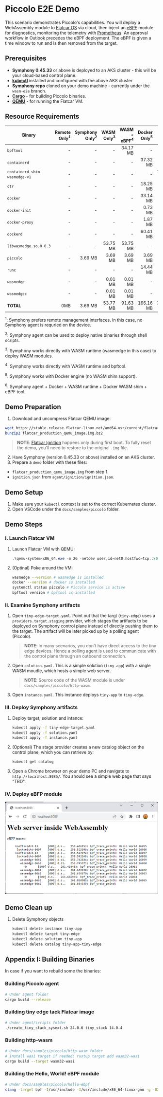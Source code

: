 # Piccolo E2E Demo
This scenario demonstrates Piccolo's capabilities. You will deploy a WebAssembly module to [Flatcar OS](https://www.flatcar.org/) via cloud, then inject an [eBPF](https://ebpf.io/) module for diagnostics, monitoring the telemetry with [Prometheus](https://prometheus.io/). An approval workflow in Outlook precedes the eBPF deployment. The eBPF is given a time window to run and is then removed from the target.

## Prerequisites 
* **Symphony 0.45.33** or above is deployed to an AKS cluster - this will be your cloud-based control plane.
* **[kubectl](https://kubernetes.io/docs/reference/kubectl/kubectl/)** installed and configured with the above AKS cluster
* **Symphony repo** cloned on your demo machine - currently under the ```wasm-e2e``` branch.
* **[Cargo](https://doc.rust-lang.org/cargo/)** - for building Piccolo binaries.
* **[QEMU](https://www.qemu.org/)** - for running the Flatcar VM.

## Resource Requirements
| Binary | Remote Only<sup>1</sup> | Symphony Only<sup>2</sup> | WASM Only<sup>3</sup> | WASM + eBPF<sup>4</sup> | Docker Only<sup>5</sup> | Full Stack<sup>6</sup> |
|--------|--------:|--------:|--------:|--------:|--------:|--------:|
| `bpftool` |-|-|-|34.17 MB|-|34.17 MB|
| `containerd` |-|-|-|-|37.32 MB|37.32 MB|
| `containerd-shim-wasmedge-v1`|-|-|-|-|-|102.89 MB|
| `ctr`|-|-|-|-|18.25 MB|18.25 MB|
|`docker`|-|-|-|-|33.14 MB|33.14 MB|
|`docker-init`|-|-|-|-|0.73 MB|0.73 MB|
|`docker-proxy`|-|-|-|-|1.87 MB|1.87 MB|
|`dockerd`|-|-|-|-|60.41 MB|60.41 MB|
|`libwasmedge.so.0.0.3`|-|-|53.75 MB|53.75 MB|-|53.75 MB|
|`piccolo`|-|3.69 MB|3.69 MB|3.69 MB|3.69 MB|3.69 MB|
|`runc`|-|-|-|-|14.44 MB|14.44 MB|
|`wasmedge`|-|-|0.01 MB|0.01 MB|-|0.01 MB|
|`wasmedgec`|-|-|0.01 MB|0.01 MB|-|0.01 MB|
| **TOTAL**|0MB|3.69 MB|53.77 MB|91.63 MB|166.16 MB|360.68 MB|

<sup>1</sup>: Symphony prefers remote management interfaces. In this case, no Symphony agent is requried on the device.

<sup>2</sup>: Symphony agent can be used to deploy native binaries through shell scripts.

<sup>3</sup>: Symphony works directly with WASM runtime (wasmedge in this case) to deploy WASM modules.

<sup>4</sup>: Symphony works directly with WASM runtime and bpftool.

<sup>5</sup>: Symphony works with Docker engine (no WASM shim support).

<sup>6</sup>: Symphony agent + Docker + WASM runtime + Docker WASM shim + eBPF tool.

## Demo Preparation 
1. Download and uncompress Flatcar QEMU image:
```bash
wget https://stable.release.flatcar-linux.net/amd64-usr/current/flatcar_production_qemu_image.img.bz2
bunzip2 flatcar_production_qemu_image.img.bz2
```
> **NOTE**: [Flatcar Ignition](https://github.com/flatcar/ignition) happens only during first boot. To fully reset the demo, you'll need to restore to the original `.img` file.
2. Have Symphony (version 0.45.33 or above) installed on an AKS cluster.
3. Prepare a `demo` folder with these files:
  * `flatcar_production_qemu_image.img` from step 1.
  * `ignition.json` from `agent/ignition/ignition.json`.

## Demo Setup
1. Make sure your `kubectl` context is set to the correct Kubernetes cluster.
2. Open VSCode under the `docs/samples/piccolo` folder.

## Demo Steps

### I. Launch Flatcar VM ###
1. Launch Flatcar VM with QEMU:
    ```powershell
    .\qemu-system-x86_64.exe -m 2G -netdev user,id=net0,hostfwd=tcp::8085-:8085 -device virtio-net-pci,netdev=net0 -fw_cfg name=opt/org.flatcar-linux/config,file=c:\demo\ignition.json -drive if=virtio,file=c:\demo\flatcar_production_qemu_image.img
    ```
2. (Optinal) Poke around the VM:
    ```bash
    wasmedge --version # wasmedge is installed
    docker --version # docker is installed
    systemctl status piccolo # Piccolo service is active
    bpftool version # bpftool is installed
    ```

### II. Examine Symphony artifacts

1. Open `tiny-edge-target.yaml`. Point out that the targt (`tiny-edge`) uses a `providers.target.staging` provider, which stages the artifacts to be deployed on Symphony control plane instead of directly pushing them to the target. The artifact will be later picked up by a polling agent (Piccolo).

    > **NOTE**: In many scenarios, you don't have direct access to the tiny edge devices. Hence a polling agent is used to communicate with the control plane through an outbound connection.

2. Open `solution.yaml`. This is a simple solution (`tiny-app`) with a single WASM moudle, which hosts a simple web server. 

    >**NOTE**: Source code of the WASM module is under `docs/samples/piccolo/http-wasm`.

3. Open `instance.yaml`. This instance deploys `tiny-app` to `tiny-edge`.

### III. Deploy Symphony artifacts
1. Deploy target, solution and intance:
    ```bash
    kubectl apply -f tiny-edge-target.yaml
    kubectl apply -f solution.yaml
    kubectl apply -f instance.yaml
    ```
2. (Optional) The stage provider creates a new catalog object on the control plane, which you can retrieve by:
    ```bash
    kubectl get catalog
    ```
3. Open a Chrome browser on your demo PC and navigate to `http://localhost:8085/`. You should see a simple web page that says "TBD".

### IV. Deploy eBFP module

![web-wasm](../images/webserver-wasm.png)

## Demo Clean up
1. Delete Symphony objects
    ```bash
    kubectl delete instance tiny-app
    kubectl delete target tiny-edge
    kubectl delete solution tiny-app
    kubectl delete catalog tiny-app-tiny-edge
    ```

## Appendix I: Building Binaries

In case if you want to rebuild some the binaries:

### Building Piccolo agent
```bash
# Under agent folder
cargo build --release
```

### Building tiny edge tack Flatcar image
```bash
# Under agent/scripts folder
./create_tiny_stack_sysext.sh 24.0.6 tiny_stack 14.0.4
```

### Building http-wasm
```bash
# Under docs/samples/piccolo/http-wasm folder
# Install wasi target if needed: rustup target add wasm32-wasi
cargo build --target wasm32-wasi
```

### Building the Hello, World! eBPF module
```bash
# Under docs/samples/piccolo/hello-ebpf
clang -target bpf -I/usr/include -I/usr/include/x86_64-linux-gnu -g -O2 -o hello.bpf.o -c hello.bpf.c
```